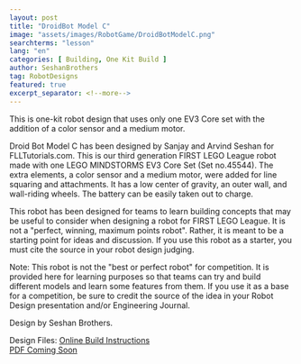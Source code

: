 ```yaml
---
layout: post
title: "DroidBot Model C"
image: "assets/images/RobotGame/DroidBotModelC.png"
searchterms: "lesson"
lang: "en"
categories: [ Building, One Kit Build ]
author: SeshanBrothers
tag: RobotDesigns
featured: true
excerpt_separator: <!--more-->
---
```


This is one-kit robot design that uses only one EV3 Core set with the addition of a color sensor and a medium motor.
<!--more-->
Droid Bot Model C has been designed by Sanjay and Arvind Seshan for FLLTutorials.com. This is our third generation FIRST LEGO League robot made with one LEGO MINDSTORMS EV3 Core Set (Set no.45544). The extra elements, a color sensor and a medium motor, were added for line squaring and attachments. It has a low center of gravity, an outer wall, and wall-riding wheels.  The battery can be easily taken out to charge.

This robot has been designed for teams to learn building concepts that may be useful to consider when designing a robot for FIRST LEGO League. It is not a "perfect, winning, maximum points robot". Rather, it is meant to be a starting point for ideas and discussion. If you use this robot as a starter, you must cite the source in your robot design judging.

Note: This robot is not the "best or perfect robot" for competition. It is provided here for learning purposes so that teams can try and build different models and learn some features from them. If you use it as a base for a competition, be sure to credit the source of the idea in your Robot Design presentation and/or Engineering Journal.

Design by Seshan Brothers.

Design Files:
 <a href="https://studio.bricklink.com/v2/build/model.page?idModel=43433">Online Build Instructions</a><br>
 <a href="">PDF Coming Soon</a>
